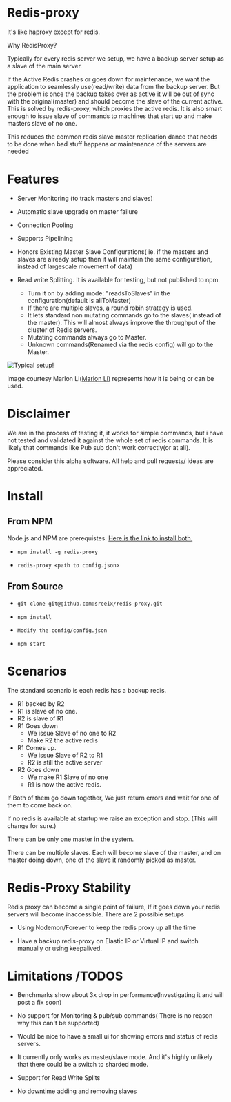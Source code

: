 Redis-proxy
=============

It's like haproxy except for redis. 


Why RedisProxy?

Typically for every redis server we setup, we have a backup server setup as a slave of the main server.

If the Active Redis crashes or goes down for maintenance, we want the application to seamlessly use(read/write) data from the backup server. But the problem is once the backup takes over as active it will be out of sync with the original(master) and should become the slave of the current active. This is solved by redis-proxy, which proxies the active redis. It is also smart enough to issue slave of commands to machines that start up and make masters slave of no one. 

This reduces the common redis slave master replication dance that needs to be done when bad stuff happens or maintenance of the servers are needed

Features
============

* Server Monitoring (to track masters and slaves)

* Automatic slave upgrade on master failure

* Connection Pooling

* Supports Pipelining

* Honors Existing Master Slave Configurations( ie. if the  masters and slaves are already setup then it will maintain the same configuration, instead of largescale movement of data)

* Read write Splitting. It is available for testing, but not published to npm.
   * Turn it on by adding mode: "readsToSlaves" in the configuration(default is allToMaster)
   * If there are multiple slaves, a round robin strategy is used.
   * It lets standard non mutating commands go to the slaves( instead of the master). This will almost always improve the throughput of the cluster of Redis servers.
   * Mutating commands always go to Master.
   * Unknown commands(Renamed via the redis config) will go to the Master.


![Typical setup!](http://github.com/sreeix/redis-proxy/raw/master/docs/Typical_Setup.jpg)

Image courtesy  Marlon Li([Marlon Li](https://github.com/atrun)) represents how it is being or can be used.

Disclaimer
=============

We are in the process of testing it, it works for simple commands, but i have not tested and validated it against the whole set of redis commands. It is likely that commands like Pub sub don't work correctly(or at all).

Please consider this alpha software. All help and pull requests/ ideas are appreciated. 


Install
=========

From NPM 
---------
Node.js and NPM are prerequistes. [Here is the link to install both.](https://github.com/joyent/node/wiki/Installation)


* `npm install -g redis-proxy`

* `redis-proxy <path to config.json>`


From Source
-------------

* `git clone git@github.com:sreeix/redis-proxy.git`

* `npm install`

* `Modify the config/config.json`

* `npm start`
 
Scenarios
============

The standard scenario is each redis has a backup redis.

* R1 backed by R2
* R1 is slave of no one.
* R2 is slave of R1
* R1 Goes down
  * We issue Slave of no one to R2
  * Make R2 the active redis
* R1 Comes up.
  * We issue Slave of R2 to R1
  * R2 is still the active server
* R2  Goes down
  * We make R1 Slave of no one
  * R1 is now  the active redis.


If Both of them go down together, We just return errors and wait for one of them to come back on.

If no redis is available at startup we raise an exception and stop. (This will change for sure.)

There can be only one master in the system.

There can be multiple slaves. Each will become slave of the master, and on master doing down, one of the slave it randomly picked as master.


Redis-Proxy Stability
==================

Redis proxy can become a single point of failure, If it goes down your redis servers will become inaccessible. There are 2 possible setups

*  Using Nodemon/Forever to keep the redis proxy up all the time

*  Have a backup redis-proxy on Elastic IP or Virtual IP and switch manually or using keepalived.



Limitations /TODOS
============

* Benchmarks show  about 3x drop in performance(Investigating it and will post a fix soon)

* No support for Monitoring & pub/sub commands( There is no reason why this can't be supported)

* Would be nice to have a small ui for showing errors and status of redis servers.

* It currently only works as master/slave mode. And it's highly unlikely that there could be a switch to sharded mode.

* Support for Read Write Splits

* No downtime adding and removing slaves


